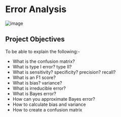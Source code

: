# Error Analysis

![image](https://github.com/vassa33/alu-machine_learning/assets/61325877/a49c711b-6d44-4685-9260-8b962dd26431)


## Project Objectives
To be able to explain the following:-
* What is the confusion matrix?
* What is type I error? type II?
* What is sensitivity? specificity? precision? recall?
* What is an F1 score?
* What is bias? variance?
* What is irreducible error?
* What is Bayes error?
* How can you approximate Bayes error?
* How to calculate bias and variance
* How to create a confusion matrix

